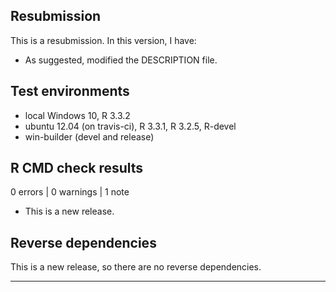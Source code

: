 ## Resubmission
This is a resubmission. In this version, I have:

* As suggested, modified the DESCRIPTION file.

## Test environments
* local Windows 10, R 3.3.2
* ubuntu 12.04 (on travis-ci), R 3.3.1, R 3.2.5, R-devel
* win-builder (devel and release)

## R CMD check results

0 errors | 0 warnings | 1 note

* This is a new release.

## Reverse dependencies

This is a new release, so there are no reverse dependencies.

---
